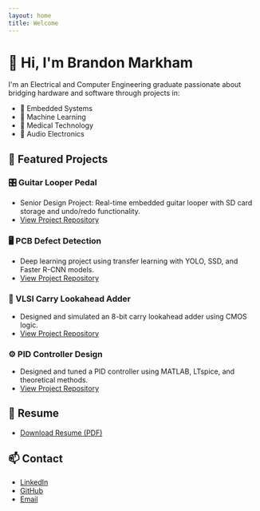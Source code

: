```yaml
---
layout: home
title: Welcome
---
```


# 👋 Hi, I'm Brandon Markham

I'm an Electrical and Computer Engineering graduate passionate about bridging hardware and software through projects in:

- 🔧 Embedded Systems
- 🧠 Machine Learning
- 🏥 Medical Technology
- 🎸 Audio Electronics

## 🚀 Featured Projects

### 🎛️ Guitar Looper Pedal
- Senior Design Project: Real-time embedded guitar looper with SD card storage and undo/redo functionality.
- [View Project Repository](https://github.com/brandonkeithmarkham/guitar_looper_pedal)

### 🖥️ PCB Defect Detection
- Deep learning project using transfer learning with YOLO, SSD, and Faster R-CNN models.
- [View Project Repository](https://github.com/brandonkeithmarkham/pcb_defect_detection_transfer_learning)

### 🧮 VLSI Carry Lookahead Adder
- Designed and simulated an 8-bit carry lookahead adder using CMOS logic.
- [View Project Repository](https://github.com/brandonkeithmarkham/vlsi_carry_lookahead_adder)

### ⚙️ PID Controller Design
- Designed and tuned a PID controller using MATLAB, LTspice, and theoretical methods.
- [View Project Repository](https://github.com/brandonkeithmarkham/pid_controller_design_project)

## 📄 Resume
- [Download Resume (PDF)](https://link-to-your-resume.pdf)

## 📫 Contact
- [LinkedIn](https://www.linkedin.com/in/yourlinkedinusername)
- [GitHub](https://github.com/yourusername)
- [Email](mailto:youremail@example.com)
